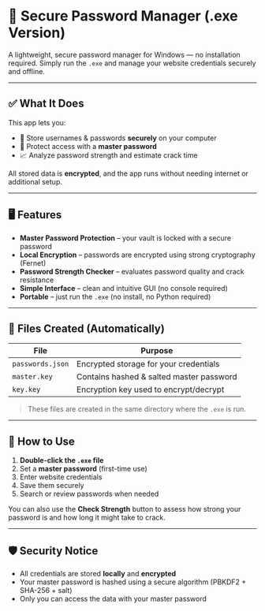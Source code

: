 # 🔐 Secure Password Manager (.exe Version)

A lightweight, secure password manager for Windows — no installation required. Simply run the `.exe` and manage your website credentials securely and offline.

---

## ✅ What It Does
This app lets you:
- 🔐 Store usernames & passwords **securely** on your computer
- 🔑 Protect access with a **master password**
- 📈 Analyze password strength and estimate crack time

All stored data is **encrypted**, and the app runs without needing internet or additional setup.

---

## 🖥️ Features
- **Master Password Protection** – your vault is locked with a secure password
- **Local Encryption** – passwords are encrypted using strong cryptography (Fernet)
- **Password Strength Checker** – evaluates password quality and crack resistance
- **Simple Interface** – clean and intuitive GUI (no console required)
- **Portable** – just run the `.exe` (no install, no Python required)

---

## 📁 Files Created (Automatically)
| File           | Purpose                                   |
|----------------|-------------------------------------------|
| `passwords.json` | Encrypted storage for your credentials     |
| `master.key`     | Contains hashed & salted master password  |
| `key.key`        | Encryption key used to encrypt/decrypt    |

> These files are created in the same directory where the `.exe` is run.

---

## 🚀 How to Use
1. **Double-click the `.exe` file**
2. Set a **master password** (first-time use)
3. Enter website credentials
4. Save them securely
5. Search or review passwords when needed

You can also use the **Check Strength** button to assess how strong your password is and how long it might take to crack.

---

## 🛡️ Security Notice
- All credentials are stored **locally** and **encrypted**
- Your master password is hashed using a secure algorithm (PBKDF2 + SHA-256 + salt)
- Only you can access the data with your master password